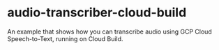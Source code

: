 # audio-transcriber-cloud-build
An example that shows how you can transcribe audio using GCP Cloud Speech-to-Text, running on Cloud Build.
